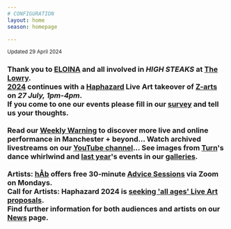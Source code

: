 ```yaml
---
# CONFIGURATION
layout: home
season: homepage

---
```

<small>Updated 29 April 2024</small>        
### Thank you to [ELOINA](/current/2024/ELOINA) and all involved in *HIGH STEAKS* at <a href="https://thelowry.com/whats-on/wtf-not-wednesday-high-steaks-by-eloina" target="_blank">The Lowry</a>.<br>[2024](/current/2024) continues with a [Haphazard](/current/2024-haphazard) Live Art takeover of <a href="https://z-arts.org/events/haphazard-2024" target="_blank">Z-arts</a> on *27 July, 1pm-4pm*.<br>If you come to one our events please fill in our <a href="https://www.illuminate-data.org.uk/survey/pjxnmc" target="_blank">survey</a> and tell us your thoughts.<br><br>Read our <a href="https://wordofwarning.posthaven.com" target="_blank">Weekly Warning</a> to discover more live and online performance in Manchester + beyond… Watch archived livestreams on our <a href="https://youtube.com/@warnmcr" target="_blank">YouTube channel</a>… See images from [Turn](/current/2024-turn)'s dance whirlwind and [last year](/archive/2023)'s events in our [galleries](/galleries).<br><br>Artists: [hÅb](/hab) offers free 30-minute [Advice Sessions](/hab/advice) via Zoom on Mondays.<br>Call for Artists: Haphazard 2024 is <a href="https://haphazard.posthaven.com/haphazard-2024-live-art-for-all-ages-manchester-call-for-artists" target="_blank">seeking 'all ages' Live Art proposals</a>.<br>Find further information for both audiences and artists on our [News](/news) page.

